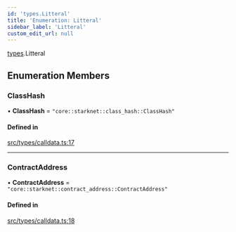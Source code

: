 ```yaml
---
id: 'types.Litteral'
title: 'Enumeration: Litteral'
sidebar_label: 'Litteral'
custom_edit_url: null
---
```


[types](../namespaces/types.md).Litteral

## Enumeration Members

### ClassHash

• **ClassHash** = `"core::starknet::class_hash::ClassHash"`

#### Defined in

[src/types/calldata.ts:17](https://github.com/starknet-io/starknet.js/blob/v5.24.2/src/types/calldata.ts#L17)

---

### ContractAddress

• **ContractAddress** = `"core::starknet::contract_address::ContractAddress"`

#### Defined in

[src/types/calldata.ts:18](https://github.com/starknet-io/starknet.js/blob/v5.24.2/src/types/calldata.ts#L18)
